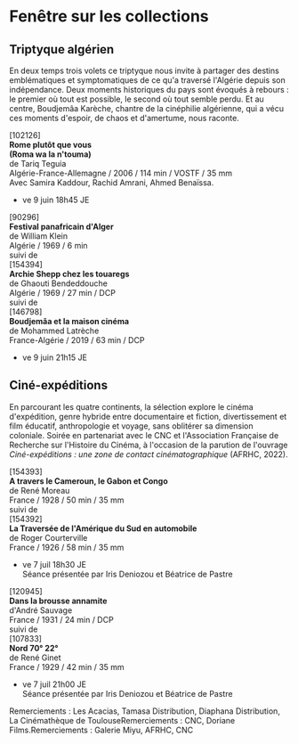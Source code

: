 # Fenêtre sur les collections

## Triptyque algérien

En deux temps trois volets ce triptyque nous invite à partager des destins emblématiques et symptomatiques de ce qu'a traversé l'Algérie depuis son indépendance. Deux moments historiques du pays sont évoqués à rebours : le premier où tout est possible, le second où tout semble perdu. Et au centre, Boudjemâa Karèche, chantre de la cinéphilie algérienne, qui a vécu ces moments d'espoir, de chaos et d'amertume, nous raconte.

[102126]  
**Rome plutôt que vous**  
**(Roma wa la n'touma)**  
de Tariq Teguia  
Algérie-France-Allemagne / 2006 / 114 min / VOSTF / 35 mm  
Avec Samira Kaddour, Rachid Amrani, Ahmed Benaïssa.

- ve 9 juin 18h45 JE

[90296]  
**Festival panafricain d'Alger**  
de William Klein  
Algérie / 1969 / 6 min  
suivi de  
[154394]  
**Archie Shepp chez les touaregs**  
de Ghaouti Bendeddouche  
Algérie / 1969 / 27 min / DCP  
suivi de  
[146798]  
**Boudjemâa et la maison cinéma**  
de Mohammed Latrèche  
France-Algérie / 2019 / 63 min / DCP

- ve 9 juin 21h15 JE

## Ciné-expéditions

En parcourant les quatre continents, la sélection explore le cinéma d'expédition, genre hybride entre documentaire et fiction, divertissement et film éducatif, anthropologie et voyage, sans oblitérer sa dimension coloniale. Soirée en partenariat avec le CNC et l'Association Française de Recherche sur l'Histoire du Cinéma, à l'occasion de la parution de l'ouvrage _Ciné-expéditions : une zone de contact cinématographique_ (AFRHC, 2022).

[154393]  
**A travers le Cameroun, le Gabon et Congo**  
de René Moreau  
France / 1928 / 50 min / 35 mm  
suivi de  
[154392]  
**La Traversée de l'Amérique du Sud en automobile**  
de Roger Courterville  
France / 1926 / 58 min / 35 mm

- ve 7 juil 18h30 JE  
Séance présentée par Iris Deniozou et Béatrice de Pastre

[120945]  
**Dans la brousse annamite**  
d'André Sauvage  
France / 1931 / 24 min / DCP  
suivi de  
[107833]  
**Nord 70° 22°**  
de René Ginet  
France / 1929 / 42 min / 35 mm

- ve 7 juil 21h00 JE  
Séance présentée par Iris Deniozou et Béatrice de Pastre

Remerciements : Les Acacias, Tamasa Distribution, Diaphana Distribution, La Cinémathèque de ToulouseRemerciements : CNC, Doriane Films.Remerciements : Galerie Miyu, AFRHC, CNC